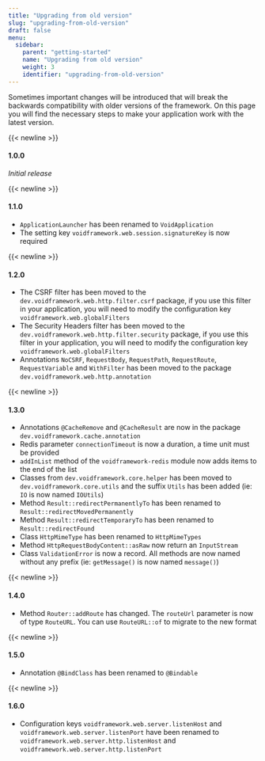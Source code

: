 ```yaml
---
title: "Upgrading from old version"
slug: "upgrading-from-old-version"
draft: false
menu:
  sidebar:
    parent: "getting-started"
    name: "Upgrading from old version"
    weight: 3
    identifier: "upgrading-from-old-version"
---
```


Sometimes important changes will be introduced that will break the backwards compatibility with older versions of the framework. On this page you will find the necessary steps to make your application work with the latest version.



{{< newline >}}
#### 1.0.0

*Initial release*


{{< newline >}}
#### 1.1.0

- `ApplicationLauncher` has been renamed to `VoidApplication`
- The setting key `voidframework.web.session.signatureKey` is now required



{{< newline >}}
#### 1.2.0

- The CSRF filter has been moved to the `dev.voidframework.web.http.filter.csrf` package, if you use this filter in your application, you will need to modify the configuration key `voidframework.web.globalFilters`
- The Security Headers filter has been moved to the `dev.voidframework.web.http.filter.security` package, if you use this filter in your application, you will need to modify the configuration key `voidframework.web.globalFilters`
- Annotations `NoCSRF`, `RequestBody`, `RequestPath`, `RequestRoute`, `RequestVariable` and `WithFilter` has been moved to the package `dev.voidframework.web.http.annotation`



{{< newline >}}
#### 1.3.0

- Annotations `@CacheRemove` and `@CacheResult` are now in the package `dev.voidframework.cache.annotation`
- Redis parameter `connectionTimeout` is now a duration, a time unit must be provided
- `addInList` method of the `voidframework-redis` module now adds items to the end of the list
- Classes from `dev.voidframework.core.helper` has been moved to `dev.voidframework.core.utils` and the suffix `Utils` has been added (ie: `IO` is now named `IOUtils`)
- Method `Result::redirectPermanentlyTo` has been renamed to `Result::redirectMovedPermanently`
- Method `Result::redirectTemporaryTo` has been renamed to `Result::redirectFound`
- Class `HttpMimeType` has been renamed to `HttpMimeTypes`
- Method `HttpRequestBodyContent::asRaw` now return an `InputStream`
- Class `ValidationError` is now a record. All methods are now named without any prefix (ie: `getMessage()` is now named `message()`)



{{< newline >}}
#### 1.4.0

- Method `Router::addRoute` has changed. The `routeUrl` parameter is now of type `RouteURL`. You can use `RouteURL::of` to migrate to the new format



{{< newline >}}
#### 1.5.0

- Annotation `@BindClass` has been renamed to `@Bindable`



{{< newline >}}
#### 1.6.0

- Configuration keys `voidframework.web.server.listenHost` and `voidframework.web.server.listenPort` have been renamed to `voidframework.web.server.http.listenHost` and `voidframework.web.server.http.listenPort`
